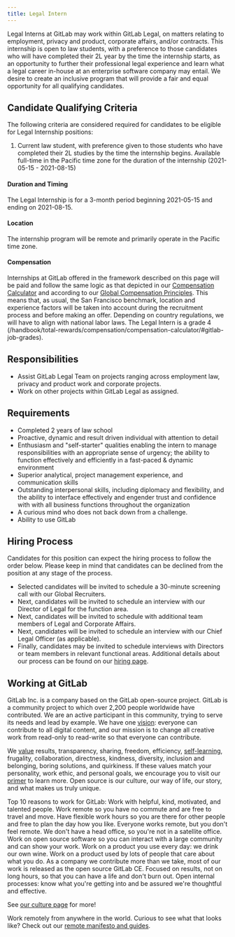 ```yaml
---
title: Legal Intern
---
```


Legal Interns at GitLab may work within GitLab Legal, on matters relating to employment, privacy and product, corporate affairs, and/or contracts. This internship is open to law students, with a preference to those candidates who will have completed their 2L year by the time the internship starts, as an opportunity to further their professional legal experience and learn what a legal career in-house at an enterprise software company may entail. We desire to create an inclusive program that will provide a fair and equal opportunity for all qualifying candidates.

## Candidate Qualifying Criteria

The following criteria are considered required for candidates to be eligible for Legal Internship positions:

1. Current law student, with preference given to those students who have completed their 2L studies by the time the internship begins. Available full-time in the Pacific time zone for the duration of the internship (2021-05-15 - 2021-08-15)

#### Duration and Timing

The Legal Internship is for a 3-month period beginning 2021-05-15 and ending on 2021-08-15.

#### Location

The internship program will be remote and primarily operate in the Pacific time zone.

#### Compensation

Internships at GitLab offered in the framework described on this page will be paid and follow the same logic as that depicted in our [Compensation Calculator](https://about.gitlab.com/handbook/total-rewards/compensation/compensation-calculator/calculator/) and according to our [Global Compensation Principles](https://about.gitlab.com/handbook/total-rewards/compensation/). This means that, as usual, the San Francisco benchmark, location and experience factors will be taken into account during the recruitment process and before making an offer. Depending on country regulations, we will have to align with national labor laws.
The Legal Intern is a grade 4 (/handbook/total-rewards/compensation/compensation-calculator/#gitlab-job-grades).

## Responsibilities

- Assist GitLab Legal Team on projects ranging across employment law, privacy and product work and corporate projects.
- Work on other projects within GitLab Legal as assigned.

## Requirements

- Completed 2 years of law school
- Proactive, dynamic and result driven individual with attention to detail
- Enthusiasm and "self-starter" qualities enabling the intern  to manage responsibilities with an appropriate sense of urgency; the ability to function effectively and efficiently in a fast-paced & dynamic environment
- Superior analytical, project management experience, and communication skills
- Outstanding interpersonal skills, including diplomacy and flexibility, and the ability to interface effectively and engender trust and confidence with with all business functions throughout the organization
- A curious mind who does not back down from a challenge.
- Ability to use GitLab

## Hiring Process

Candidates for this position can expect the hiring process to follow the order below. Please keep in mind that candidates can be declined from the position at any stage of the process.

- Selected candidates will be invited to schedule a 30-minute screening call with our Global Recruiters.
- Next, candidates will be invited to schedule an interview with our Director of Legal for the function area.
- Next, candidates will be invited to schedule with additional team members of Legal and Corporate Affairs.
- Next, candidates will be invited to schedule an interview with our Chief Legal Officer (as applicable).
- Finally, candidates may be invited to schedule interviews with Directors or team members in relevant functional areas.
Additional details about our process can be found on our [hiring page](https://about.gitlab.com/handbook/hiring/).

## Working at GitLab

GitLab Inc. is a company based on the GitLab open-source project. GitLab is a community project to which over 2,200 people worldwide have contributed. We are an active participant in this community, trying to serve its needs and lead by example. We have one [vision](https://about.gitlab.com/strategy): everyone can contribute to all digital content, and our mission is to change all creative work from read-only to read-write so that everyone can contribute.

We [value](/handbook/values/) results, transparency, sharing, freedom, efficiency, [self-learning](https://about.gitlab.com/company/culture/all-remote/self-service/#how-self-learning-leads-to-success-in-your-role), frugality, collaboration, directness, kindness, diversity, inclusion and belonging, boring solutions, and quirkiness. If these values match your personality, work ethic, and personal goals, we encourage you to visit our [primer](https://about.gitlab.com/company/) to learn more. Open source is our culture, our way of life, our story, and what makes us truly unique.

Top 10 reasons to work for GitLab:
Work with helpful, kind, motivated, and talented people.
Work remote so you have no commute and are free to travel and move.
Have flexible work hours so you are there for other people and free to plan the day how you like.
Everyone works remote, but you don't feel remote. We don't have a head office, so you're not in a satellite office.
Work on open source software so you can interact with a large community and can show your work.
Work on a product you use every day: we drink our own wine.
Work on a product used by lots of people that care about what you do.
As a company we contribute more than we take, most of our work is released as the open source GitLab CE.
Focused on results, not on long hours, so that you can have a life and don't burn out.
Open internal processes: know what you're getting into and be assured we're thoughtful and effective.

See [our culture page](https://about.gitlab.com/company/culture/) for more!

Work remotely from anywhere in the world. Curious to see what that looks like? Check out our [remote manifesto and guides](https://about.gitlab.com/company/culture/all-remote/).
